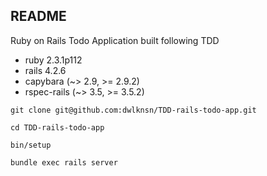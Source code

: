 ## README

Ruby on Rails Todo Application built following TDD

* ruby 2.3.1p112
* rails 4.2.6
* capybara (~> 2.9, >= 2.9.2)
* rspec-rails (~> 3.5, >= 3.5.2)

`git clone git@github.com:dwlknsn/TDD-rails-todo-app.git`

`cd TDD-rails-todo-app`

`bin/setup`

`bundle exec rails server`
